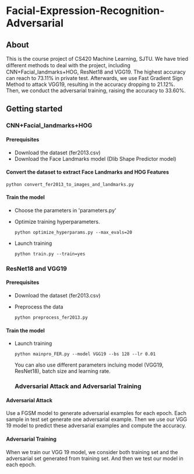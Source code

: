 # Facial-Expression-Recognition-Adversarial

## About

This is the course project of CS420 Machine Learning, SJTU. We have tried diﬀerent methods to deal with the project, including CNN+Facial_landmarks+HOG, ResNet18 and VGG19. The highest accuracy can reach to 73.11% in private test. Afterwards, we use Fast Gradient Sign Method to attack VGG19, resulting in the accuracy dropping to 21.12%. Then, we conduct the adversarial training, raising the accuracy to 33.60%.

## Getting started

### CNN+Facial_landmarks+HOG

#### Prerequisites

* Download the dataset (fer2013.csv)
* Download the Face Landmarks model (Dlib Shape Predictor model)

#### Convert the dataset to extract Face Landmarks and HOG Features

  ```
  python convert_fer2013_to_images_and_landmarks.py
  ```

#### Train the model

* Choose the parameters in 'parameters.py'

* Optimize training hyperparameters.

  ```
  python optimize_hyperparams.py --max_evals=20
  ```

* Launch training

  ```
  python train.py --train=yes
  ```
### ResNet18 and VGG19

#### Prerequisites

* Download the dataset (fer2013.csv)

* Preprocess the data

  ```
  python preprocess_fer2013.py
  ```

#### Train the model

* Launch training

  ```
  python mainpro_FER.py --model VGG19 --bs 128 --lr 0.01
  ```

  You can also use different parameters incluing model (VGG19, ResNet18), batch size and learning rate.
  
  ### Adversarial Attack and Adversarial Training

#### Adversarial Attack

Use a FGSM model to generate adversarial examples for each epoch. Each sample in test set generate one adversarial example. Then we use our VGG 19 model to predict these adversarial examples and compute the accuracy.

#### Adversarial Training

When we train our VGG 19 model, we consider both training set and the adversarial set generated from training set. And then we test our model in each epoch.
